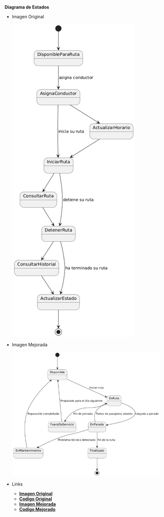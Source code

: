 **Diagrama de Estados**

- Imagen Original

  ![Descripción](images/diagramaEstados.png)

- Imagen Mejorada

  ![Descripción](images/diagramaEstados_Mejorado.png)

- Links

  - **[Imagen Original](images/diagramaEstados.png)**
  - **[Codigo Original](modelosUML/diagramaEstados.puml)**
  - **[Imagen Mejorada](images/diagramaEstados_Mejorado.png)**
  - **[Codigo Mejorado](modelosUML/diagramaEstados_Mejorado.puml)**
